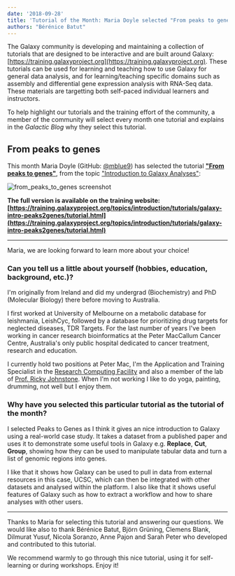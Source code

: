 ```yaml
---
date: '2018-09-28'
title: 'Tutorial of the Month: Maria Doyle selected "From peaks to genes"'
authors: "Bérénice Batut"
---
```


The Galaxy community is developing and maintaining a collection of tutorials that are designed to be interactive and are built around Galaxy: [https://training.galaxyproject.org](https://training.galaxyproject.org). These tutorials can be used for learning and teaching how to use Galaxy for general data analysis, and for learning/teaching specific domains such as assembly and differential gene expression analysis with RNA-Seq data. These materials are targetting both self-paced individual learners and instructors.

To help highlight our tutorials and the training effort of the community, a member of the community will select every month one tutorial and explains in the *Galactic Blog* why they select this tutorial.

## From peaks to genes

This month Maria Doyle (GitHub: [@mblue9](https://github.com/mblue9)) has selected the tutorial **["From peaks to genes"](http://galaxyproject.github.io/training-material/topics/introduction/tutorials/galaxy-intro-peaks2genes/tutorial.html)**, from the topic ["Introduction to Galaxy Analyses"](http://galaxyproject.github.io/training-material/topics/introduction/s):

<img class="img-fluid mx-auto" src="/blog/2018-09-totm/from_peaks_to_genes.png" alt="from_peaks_to_genes screenshot"/>

**The full version is available on the training website: [https://training.galaxyproject.org/topics/introduction/tutorials/galaxy-intro-peaks2genes/tutorial.html](https://training.galaxyproject.org/topics/introduction/tutorials/galaxy-intro-peaks2genes/tutorial.html)**

---

Maria, we are looking forward to learn more about your choice!

### Can you tell us a little about yourself (hobbies, education, background, etc.)?

I'm originally from Ireland and did my undergrad (Biochemistry) and PhD (Molecular Biology) there before moving to Australia.

I first worked at University of Melbourne on a metabolic database for leishmania, LeishCyc, followed by a database for prioritizing drug targets for neglected diseases, TDR Targets. For the last number of years I've been working in cancer research bioinformatics at the Peter MacCallum Cancer Centre, Australia's only public hospital dedicated to cancer treatment, research and education.

I currently hold two positions at Peter Mac, I'm the Application and Training Specialist in the [Research Computing Facility](https://www.petermac.org/research/core-facilities/research-computing-facility) and also a member of the lab of [Prof. Ricky Johnstone](https://www.petermac.org/research/labs/ricky-johnstone). When I'm not working I like to do yoga, painting, drumming, not well but I enjoy them.

### Why have you selected this particular tutorial as the tutorial of the month?

I selected Peaks to Genes as I think it gives an nice introduction to Galaxy using a real-world case study. It takes a dataset from a published paper and uses it to demonstrate some useful tools in Galaxy e.g. **Replace**, **Cut**, **Group**, showing how they can be used to manipulate tabular data and turn a list of genomic regions into genes.

I like that it shows how Galaxy can be used to pull in data from external resources in this case, UCSC, which can then be integrated with other datasets and analysed within the platform. I also like that it shows useful features of Galaxy such as how to extract a workflow and how to share analyses with other users.

---

Thanks to Maria for selecting this tutorial and answering our questions. We would like also to thank Bérénice Batut, Björn Grüning, Clemens Blank, Dilmurat Yusuf, Nicola Soranzo, Anne Pajon and Sarah Peter who developed and contributed to this tutorial. 

We recommend warmly to go through this nice tutorial, using it for self-learning or during workshops. Enjoy it!